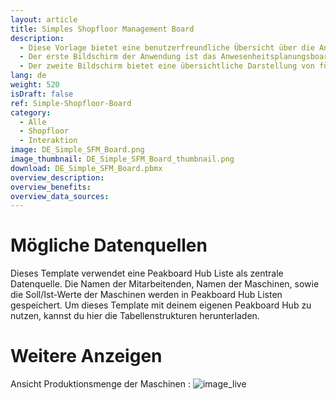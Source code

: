 ```yaml
---
layout: article
title: Simples Shopfloor Management Board
description: 
  - Diese Vorlage bietet eine benutzerfreundliche Übersicht über die Anwesenheitsplanung und die Maschinenleistung. 
  - Der erste Bildschirm der Anwendung ist das Anwesenheitsplanungsboard. Hier kannst Du auf einen Blick sehen, welche Mitarbeiter an welchem Tag der Woche anwesend sind. Diese Funktion hilft Ihnen, die Personalressourcen effizient zu verwalten und sicherzustellen, dass immer genügend Arbeitskräfte zur Verfügung stehen.
  - Der zweite Bildschirm bietet eine übersichtliche Darstellung von fünf Maschinen. Hier kannst du aktuell produzierten Teile sowie die angestrebte Produktionsmenge für jeden Tag eintragen.
lang: de
weight: 520
isDraft: false
ref: Simple-Shopfloor-Board
category:
  - Alle
  - Shopfloor
  - Interaktion
image: DE_Simple_SFM_Board.png
image_thumbnail: DE_Simple_SFM_Board_thumbnail.png
download: DE_Simple_SFM_Board.pbmx
overview_description:
overview_benefits:
overview_data_sources:
---
```

# Mögliche Datenquellen
Dieses Template verwendet eine Peakboard Hub Liste als zentrale Datenquelle. Die Namen der Mitarbeitenden, Namen der Maschinen, sowie die Soll/Ist-Werte der Maschinen werden in Peakboard Hub Listen gespeichert. Um dieses Template mit deinem eigenen Peakboard Hub zu nutzen, kannst du hier die Tabellenstrukturen herunterladen.
# Weitere Anzeigen

Ansicht Produktionsmenge der Maschinen : 
![image_live](DE_Simple_SFM_Workstations.png.png)





